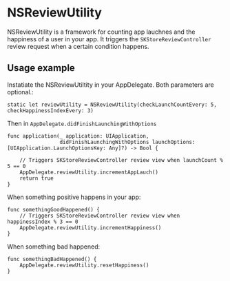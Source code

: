 # NSReviewUtility

NSReviewUtility is a framework for counting app lauchnes and the happiness of a user in your app. It triggers the `SKStoreReviewController` review request when a certain condition happens.

## Usage example

Instatiate the NSReviewUtiltity in your AppDelegate. Both parameters are optional.:

    static let reviewUtility = NSReviewUtility(checkLaunchCountEvery: 5, checkHappinessIndexEvery: 3)

Then in `AppDelegate.didFinishLaunchingWithOptions`

    func application(_ application: UIApplication,
                     didFinishLaunchingWithOptions launchOptions: [UIApplication.LaunchOptionsKey: Any]?) -> Bool {
                     
        // Triggers SKStoreReviewController review view when launchCount % 5 == 0
        AppDelegate.reviewUtility.incrementAppLauch()
        return true
    }

When something positive happens in your app:

    func somethingGoodHappened() {
        // Triggers SKStoreReviewController review view when happinessIndex % 3 == 0
        AppDelegate.reviewUtility.incrementHappiness()
    }
    
When something bad happened:
    
    func somethingBadHappened() {
        AppDelegate.reviewUtility.resetHappiness()
    }
